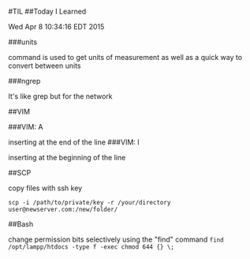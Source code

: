 
#TIL
##Today I Learned

Wed Apr  8 10:34:16 EDT 2015

###units 

command is used to get units of measurement as well as a quick way to convert between units

###ngrep

It's like grep but for the network

##VIM

###VIM: A 

inserting at the end of the line
###VIM: I 

inserting at the beginning of the line

##SCP

copy files with ssh key

`scp -i /path/to/private/key -r /your/directory user@newserver.com:/new/folder/`

##Bash

change permission bits selectively using the "find" command
`find /opt/lampp/htdocs -type f -exec chmod 644 {} \;`
